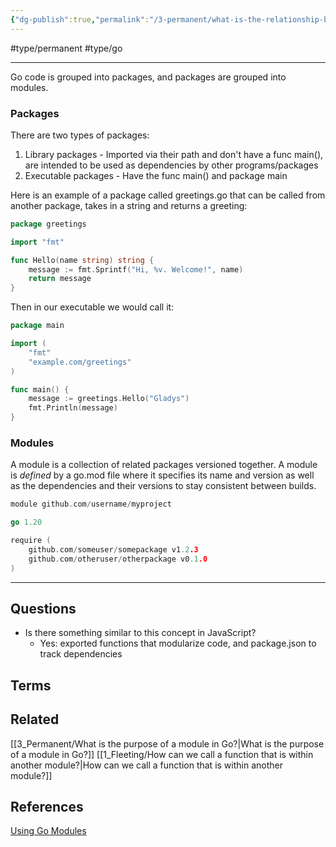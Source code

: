 ```yaml
---
{"dg-publish":true,"permalink":"/3-permanent/what-is-the-relationship-between-packages-and-modules-in-go/","created":"2023-08-04T06:15:37.177-06:00","updated":"2023-08-18T04:14:40.869-06:00"}
---
```


#type/permanent #type/go

---
Go code is grouped into packages, and packages are grouped into modules.
### Packages
There are two types of packages:
1. Library packages - Imported via their path and don't have a func main(), are intended to be used as dependencies by other programs/packages
2. Executable packages - Have the func main() and package main

Here is an example of a package called greetings.go that can be called from another package, takes in a string and returns a greeting:
```go
package greetings

import "fmt"

func Hello(name string) string {
	message := fmt.Sprintf("Hi, %v. Welcome!", name)
	return message
}
```

Then in our executable we would call it:
```go
package main

import (
	"fmt"
	"example.com/greetings"
)

func main() {
	message := greetings.Hello("Gladys")
	fmt.Println(message)
}
```
### Modules
A module is a collection of related packages versioned together. A module is *defined* by a go.mod file where it specifies its name and version as well as the dependencies and their versions to stay consistent between builds.
```go
module github.com/username/myproject

go 1.20

require (
    github.com/someuser/somepackage v1.2.3
    github.com/otheruser/otherpackage v0.1.0
)
```

---
## Questions
- Is there something similar to this concept in JavaScript?
	- Yes: exported functions that modularize code, and package.json to track dependencies 
## Terms
## Related
[[3_Permanent/What is the purpose of a module in Go?\|What is the purpose of a module in Go?]]
[[1_Fleeting/How can we call a function that is within another module?\|How can we call a function that is within another module?]]
## References
[Using Go Modules](https://go.dev/blog/using-go-modules)